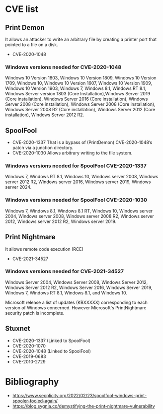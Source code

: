 # CVE list

## Print Demon
It allows an attacker to write an arbitrary file by creating a printer port that pointed to a file on a disk.

- CVE-2020-1048

### Windows versions needed for CVE-2020-1048
Windows 10 Version 1803, Windows 10 Version 1809, Windows 10 Version 1709, Windows 10, Windows 10 Version 1607, Windows 10 Version 1909, Windows 10 Version 1903, Windows 7, Windows 8.1, Windows RT 8.1, Windows Server version 1803 (Core Installation),Windows Server 2019 (Core installation), Windows Server 2016 (Core installation), Windows Server 2008 (Core installation), Windows Server 2008 (Core installation), Windows Server 2008 R2 (Core installation), Windows Server 2012 (Core installation), Windows Server 2012 R2.

<!--- "It impacts all Windows versions going back to Windows NT 4, released in 1996." (In diversi siti scrivono quanto scritto in questo commento, altri quanto scritto sopra che più o meno è lo stesso concetto con le varie versioni, e ho anche filtrato un pò.... In generale per le varie versioni di Windows che sono affette dalla CVE mi sono basato sulla pagina ufficiale di microsoft della CVE specifica, in fondo alla pagina li trovate) --->


## SpoolFool

- CVE-2020-1337   That is a bypass of (PrintDemon) CVE-2020-1048’s patch via a junction directory.
- CVE-2020-1030   Allows arbitrary writing to the file system.

### Windows versions needed for SpoolFool CVE-2020-1337 

Windows 7, Windows RT 8.1, Windows 10,  Windows server 2008, Windows server 2012 R2, Windows server 2016, Windows server 2019, Windows server 2024.

### Windows versions needed for SpoolFool CVE-2020-1030

Windows 7, Windows 8.1, Windows 8.1 RT, Windows 10, Windows server 2004, Windows server 2008, Windows server 2008 R2, Windows server 2012, Windows server 2012 R2, Windows server 2019.


## Print Nightmare
It allows remote code execution (RCE)

<!--- CVE-2021-1675 addresses a different vulnerability in the same Print Spooler API call. For CVE 1675, the attacker needs to have direct access to the machine to use a malicious DLL file to escalate privileges. While with CVE 34527, the attacker can remotely inject DLLs. --->

- CVE-2021-34527

### Windows versions needed for CVE-2021-34527

Windows Server 2004, Windows Server 2008, Windows Server 2012, Windows Server 2012 R2, Windows Server 2016, Windows Server 2019, Windows 7, Windows RT 8.1, Windows 8.1, and Windows 10.

Microsoft release a list of updates (KBXXXXX) corresponding to each version of Windows concerned.
However Microsoft's PrintNightmare security patch is incomplete.

## Stuxnet

<!--- Secondo me ci sta citarla, senza soffermarsi troppo (magari nel paper), dicendo che alcune di queste vulnerabilità erano già state utilizzate precedentemente per Stuxnet ecc --->

- CVE-2020-1337   (Linked to SpoolFool)
- CVE-2020-1070
- CVE-2020-1048   (Linked to SpoolFool)
- CVE-2019-0683
- CVE-2010-2729 


# Bibliography
- https://www.secplicity.org/2022/02/23/spoolfool-windows-print-spooler-fooled-again/
- https://blog.sygnia.co/demystifying-the-print-nightmare-vulnerability
